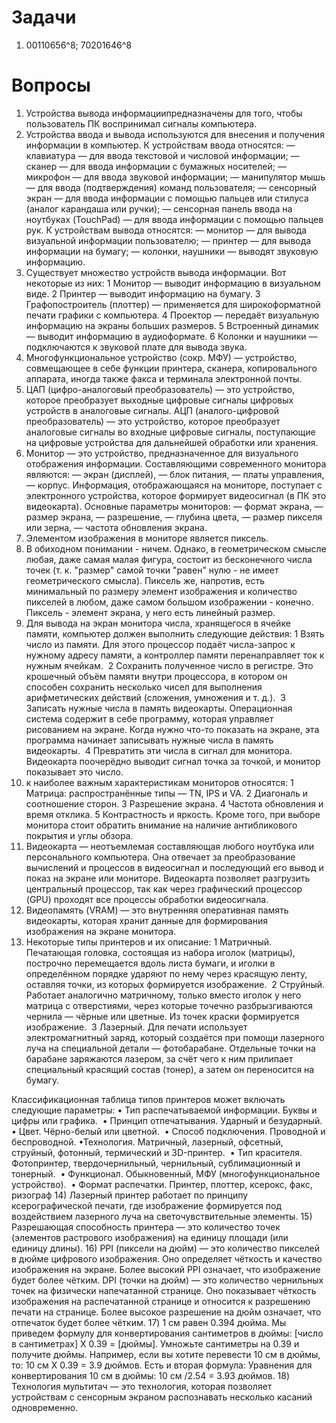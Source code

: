Задачи
=
1) 00110656^8; 70201646^8

Вопросы
=
1) Устройства вывода информациипредназначены для того, чтобы пользователь ПК воспринимал сигналы компьютера.
2) Устройства ввода и вывода используются для внесения и получения информации в компьютер.
К устройствам ввода относятся:
— клавиатура — для ввода текстовой и числовой информации;
— сканер — для ввода информации с бумажных носителей;
— микрофон — для ввода звуковой информации;
— манипулятор мышь — для ввода (подтверждения) команд пользователя;
— сенсорный экран — для ввода информации с помощью пальцев или стилуса (аналог карандаша или ручки);
— сенсорная панель ввода на ноутбуках (TouchPad) — для ввода информации с помощью пальцев рук.
К устройствам вывода относятся:
— монитор — для вывода визуальной информации пользователю;
— принтер — для вывода информации на бумагу;
— колонки, наушники — выводят звуковую информацию.
3) Существует множество устройств вывода информации. Вот некоторые из них:
 1 Монитор — выводит информацию в визуальном виде.
 2 Принтер — выводит информацию на бумагу.
 3 Графопостроитель (плоттер) — применяется для широкоформатной печати графики с компьютера.
 4 Проектор — передаёт визуальную информацию на экраны больших размеров.
 5 Встроенный динамик — выводит информацию в аудиоформате.
 6 Колонки и наушники — подключаются к звуковой плате для вывода звука.
4) Многофункциональное устройство (сокр. МФУ) — устройство, совмещающее в себе функции принтера, сканера, копировального аппарата, иногда также факса и терминала электронной почты.
5) ЦАП (цифро-аналоговый преобразователь) — это устройство, которое преобразует выходные цифровые сигналы цифровых устройств в аналоговые сигналы.
АЦП (аналого-цифровой преобразователь) — это устройство, которое преобразует аналоговые сигналы во входные цифровые сигналы, поступающие на цифровые устройства для дальнейшей обработки или хранения.
6) Монитор — это устройство, предназначенное для визуального отображения информации.
Составляющими современного монитора являются:
— экран (дисплей),
— блок питания,
— платы управления,
— корпус.
Информация, отображающаяся на мониторе, поступает с электронного устройства, которое формирует видеосигнал (в ПК это видеокарта).
Основные параметры мониторов:
— формат экрана,
— размер экрана,
— разрешение,
— глубина цвета,
— размер пикселя или зерна,
— частота обновления экрана.
7) Элементом изображения в мониторе является пиксель.
8) В обиходном понимании - ничем. Однако, в геометрическом смысле любая, даже самая малая фигура, состоит из бесконечного числа точек (т. к. "размер" самой точки "равен" нулю - не имеет геометрического смысла). Пиксель же, напротив, есть минимальный по размеру элемент изображения и количество пикселей в любом, даже самом большом изображении - конечно. Пиксель - элемент экрана, у него есть линейный размер.
9) Для вывода на экран монитора числа, хранящегося в ячейке памяти, компьютер должен выполнить следующие действия:
 1 Взять число из памяти. Для этого процессор подаёт числа-запрос к нужному адресу памяти, а контроллер памяти перенаправляет ток к нужным ячейкам. 
 2 Сохранить полученное число в регистре. Это крошечный объём памяти внутри процессора, в котором он способен сохранить несколько чисел для выполнения арифметических действий (сложения, умножения и т. д.). 
 3 Записать нужные числа в память видеокарты. Операционная система содержит в себе программу, которая управляет рисованием на экране. Когда нужно что-то показать на экране, эта программа начинает записывать нужные числа в память видеокарты. 
 4 Превратить эти числа в сигнал для монитора. Видеокарта поочерёдно выводит сигнал точка за точкой, и монитор показывает это число. 
10) к наиболее важным характеристикам мониторов относятся:
 1 Матрица: распространённые типы — TN, IPS и VA.
 2 Диагональ и соотношение сторон.
 3 Разрешение экрана.
 4 Частота обновления и время отклика.
 5 Контрастность и яркость.
Кроме того, при выборе монитора стоит обратить внимание на наличие антибликового покрытия и углы обзора.
11) Видеокарта — неотъемлемая составляющая любого ноутбука или персонального компьютера.
Она отвечает за преобразование вычислений и процессов в видеосигнал и последующий его вывод и показ на экране или мониторе.
Видеокарта позволяет разгрузить центральный процессор, так как через графический процессор (GPU) проходят все процессы обработки видеосигнала.
12) Видеопамять (VRAM) — это внутренняя оперативная память видеокарты, которая хранит данные для формирования изображения на экране монитора.
13) Некоторые типы принтеров и их описание:
 1 Матричный. Печатающая головка, состоящая из набора иголок (матрицы), построчно перемещается вдоль листа бумаги, и иголки в определённом порядке ударяют по нему через красящую ленту, оставляя точки, из которых формируется изображение. 
 2 Струйный. Работает аналогично матричному, только вместо иголок у него матрица с отверстиями, через которые точечно разбрызгиваются чернила — чёрные или цветные. Из точек краски формируется изображение. 
 3 Лазерный. Для печати использует электромагнитный заряд, который создаётся при помощи лазерного луча на специальной детали — фотобарабане. Отдельные точки на барабане заряжаются лазером, за счёт чего к ним прилипает специальный красящий состав (тонер), а затем он переносится на бумагу. 

Классификационная таблица типов принтеров может включать следующие параметры:
 • Тип распечатываемой информации. Буквы и цифры или графика. 
 • Принцип отпечатывания. Ударный и безударный. 
 • Цвет. Чёрно-белый или цветной. 
 • Способ подключения. Проводной и беспроводной.
 •Технология. Матричный, лазерный, офсетный, струйный, фотонный, термический и 3D-принтер. 
 • Тип красителя. Фотопринтер, твердочернильный, чернильный, сублимационный и тонерный. 
 • Функционал. Обыкновенный, МФУ (многофункциональное устройство). 
 • Формат распечатки. Принтер, плоттер, ксерокс, факс, ризограф
14) Лазерный принтер работает по принципу ксерографической печати, где изображение формируется под воздействием лазерного луча на светочувствительные элементы.
15) Разрешающая способность принтера — это количество точек (элементов растрового изображения) на единицу площади (или единицу длины).
16) PPI (пиксели на дюйм) — это количество пикселей в дюйме цифрового изображения. Оно определяет чёткость и качество изображения на экране. Более высокий PPI означает, что изображение будет более чётким.
DPI (точки на дюйм) — это количество чернильных точек на физически напечатанной странице. Оно показывает чёткость изображения на распечатанной странице и относится к разрешению печати на странице. Более высокое разрешение на дюйм означает, что отпечаток будет более чётким.
17) 1 см равен 0.394 дюйма. Мы приведем формулу для конвертирования сантиметров в дюймы: [число в сантиметрах] X 0.39 = [дюймы]. Умножьте сантиметры на 0.39 и получите дюймы. Например, если вы хотите перевести 10 см в дюймы, то: 10 см X 0.39 = 3.9 дюймов. Есть и вторая формула: Уравнения для конвертирования 10 см в дюймы: 10 см /2.54 = 3.93 дюймов.
18) Технология мультитач — это технология, которая позволяет устройствам с сенсорным экраном распознавать несколько касаний одновременно.
